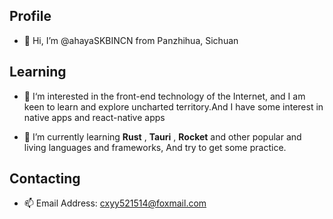 ## Profile

- 👋 Hi, I’m @ahayaSKBINCN from Panzhihua, Sichuan

## Learning

- 👀 I‘m interested in the front-end technology of the Internet, and I am keen to learn and explore uncharted territory.And I have some interest in native apps and react-native apps

- 🌱 I’m currently learning **Rust** , **Tauri** , **Rocket** and other popular and living languages and frameworks, And try to get some practice.

## Contacting

- 📫 Email Address: cxyy521514@foxmail.com 

<!---
ahayaSKBINCN/ahayaSKBINCN is a ✨ special ✨ repository because its `README.md` (this file) appears on your GitHub profile.
You can click the Preview link to take a look at your changes.
--->
